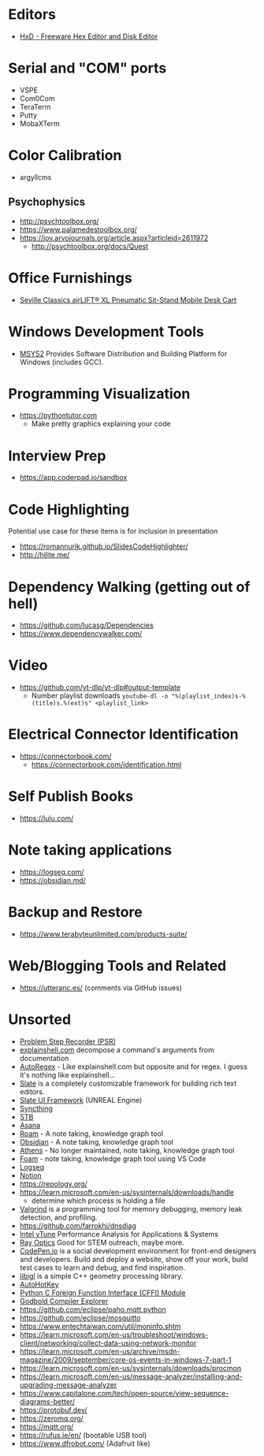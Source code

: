 # Editors
- [HxD - Freeware Hex Editor and Disk Editor](https://mh-nexus.de/en/hxd/)

# Serial and "COM" ports
- VSPE
- Com0Com
- TeraTerm
- Putty
- MobaXTerm

# Color Calibration
- argyllcms

## Psychophysics
- http://psychtoolbox.org/
- https://www.palamedestoolbox.org/
- https://jov.arvojournals.org/article.aspx?articleid=2611972
  - http://psychtoolbox.org/docs/Quest
 
# Office Furnishings
- [Seville Classics airLIFT® XL Pneumatic Sit-Stand Mobile Desk Cart](https://www.sevilleclassics.com/collections/airlift%C2%AE-ergonomic-solutions/products/airlift-r-large-mobile-desks?variant=39527029997726)

# Windows Development Tools
- [MSYS2](https://www.msys2.org/) Provides Software Distribution and Building Platform for Windows (includes GCC).

# Programming Visualization
- https://pythontutor.com
  - Make pretty graphics explaining your code
 
# Interview Prep
- https://app.coderpad.io/sandbox

# Code Highlighting
Potential use case for these items is for inclusion in presentation

- https://romannurik.github.io/SlidesCodeHighlighter/
- http://hilite.me/

# Dependency Walking (getting out of hell)
- https://github.com/lucasg/Dependencies
- https://www.dependencywalker.com/

# Video

- https://github.com/yt-dlp/yt-dlp#output-template
  - Number playlist downloads `youtube-dl -o "%(playlist_index)s-%(title)s.%(ext)s" <playlist_link>`
 
# Electrical Connector Identification
- https://connectorbook.com/
  - https://connectorbook.com/identification.html
 
# Self Publish Books
- https://lulu.com/

# Note taking applications
- https://logseq.com/
- https://obsidian.md/

# Backup and Restore
- https://www.terabyteunlimited.com/products-suite/

# Web/Blogging Tools and Related
- https://utteranc.es/ (comments via GitHub issues)

# Unsorted
- [Problem Step Recorder (PSR)](https://support.microsoft.com/en-us/windows/record-steps-to-reproduce-a-problem-46582a9b-620f-2e36-00c9-04e25d784e47)
- [explainshell.com](https://support.microsoft.com/en-us/windows/record-steps-to-reproduce-a-problem-46582a9b-620f-2e36-00c9-04e25d784e47) decompose a command's arguments from documentation
- [AutoRegex](https://www.autoregex.xyz/) - Like explainshell.com but opposite and for regex. I guess it's nothing like explainshell...
- [Slate](https://docs.slatejs.org/) is a completely customizable framework for building rich text editors.
- [Slate UI Framework](https://docs.unrealengine.com/4.27/en-US/ProgrammingAndScripting/Slate/) (UNREAL Engine)
- [Syncthing](https://syncthing.net/)
- [STB](https://github.com/nothings/stb)
- [Asana](https://asana.com/)
- [Roam](https://roamresearch.com/) - A note taking, knowledge graph tool
- [Obsidian](https://obsidian.md/) - A note taking, knowledge graph tool
- [Athens](https://github.com/athensresearch/athens) - No longer maintained, note taking, knowledge graph tool
- [Foam](https://github.com/foambubble/foam) - note taking, knowledge graph tool using VS Code
- [Logseq](https://logseq.com/)
- [Notion](https://www.notion.so/)
- https://repology.org/
- https://learn.microsoft.com/en-us/sysinternals/downloads/handle
  - determine which process is holding a file
- [Valgrind](https://valgrind.org/) is a programming tool for memory debugging, memory leak detection, and profiling.
- https://github.com/farrokhi/dnsdiag
- [Intel vTune](https://www.intel.com/content/www/us/en/developer/tools/oneapi/vtune-profiler.html#gs.m96c0v) Performance Analysis for Applications & Systems
- [Ray Optics](https://phydemo.app/ray-optics/) Good for STEM outreach, maybe more.
- [CodePen.io](https://codepen.io/) is a social development environment for front-end designers and developers. Build and deploy a website, show off your work, build test cases to learn and debug, and find inspiration.
- [libigl](https://libigl.github.io/) is a simple C++ geometry processing library. 
- [AutoHotKey](https://www.autohotkey.com/)
- [Python C Foreign Function Interface (CFFI) Module](https://cffi.readthedocs.io/en/latest/)
- [Godbold Compiler Explorer](https://godbolt.org/)
- https://github.com/eclipse/paho.mqtt.python
- https://github.com/eclipse/mosquitto
- https://www.entechtaiwan.com/util/moninfo.shtm
- https://learn.microsoft.com/en-us/troubleshoot/windows-client/networking/collect-data-using-network-monitor
- https://learn.microsoft.com/en-us/archive/msdn-magazine/2009/september/core-os-events-in-windows-7-part-1
- https://learn.microsoft.com/en-us/sysinternals/downloads/procmon
- https://learn.microsoft.com/en-us/message-analyzer/installing-and-upgrading-message-analyzer
- https://www.capitalone.com/tech/open-source/view-sequence-diagrams-better/
- https://protobuf.dev/
- https://zeromq.org/
- https://mqtt.org/
- https://rufus.ie/en/ (bootable USB tool)
- https://www.dfrobot.com/ (Adafruit like)
